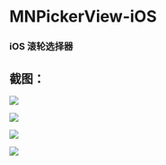 # MNPickerView-iOS

### iOS 滚轮选择器

## 截图：
![](https://github.com/maning0303/MNPickerView-iOS/raw/master/screenshots/mn_picker_screenshot_001.PNG)

![](https://github.com/maning0303/MNPickerView-iOS/raw/master/screenshots/mn_picker_screenshot_002.PNG)

![](https://github.com/maning0303/MNPickerView-iOS/raw/master/screenshots/mn_picker_screenshot_003.PNG)

![](https://github.com/maning0303/MNPickerView-iOS/raw/master/screenshots/mn_picker_screenshot_004.PNG)
